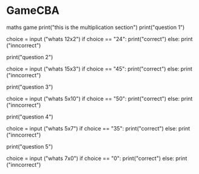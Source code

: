 # GameCBA
maths game
print("this is the multiplication section")
print("question 1")

choice = input ("whats 12x2")
if choice == "24":
     print("correct")
else: print ("inncorrect")

print("question 2")

choice = input ("whats 15x3")
if choice == "45":
     print("correct")
else: print ("inncorrect")

print("question 3")

choice = input ("whats 5x10")
if choice == "50":
     print("correct")
else: print ("inncorrect")

print("question 4")

choice = input ("whats 5x7")
if choice == "35":
     print("correct")
else: print ("inncorrect")

print("question 5")

choice = input ("whats 7x0")
if choice == "0":
     print("correct")
else: print ("inncorrect")
